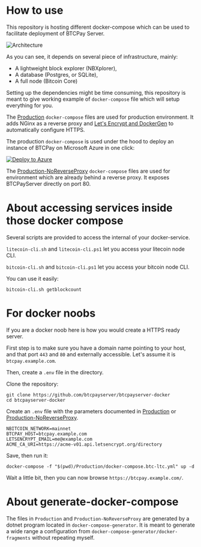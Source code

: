 # How to use

This repository is hosting different docker-compose which can be used to facilitate deployment of BTCPay Server.

![Architecture](https://github.com/btcpayserver/btcpayserver-doc/raw/master/img/Architecture.png)

As you can see, it depends on several piece of infrastructure, mainly:

* A lightweight block explorer (NBXplorer), 
* A database (Postgres, or SQLite),
* A full node (Bitcoin Core)

Setting up the dependencies might be time consuming, this repository is meant to give working example of `docker-compose` file which will setup everything for you.

The [Production](Production) `docker-compose` files are used for production environment. It adds NGinx as a reverse proxy and [Let's Encrypt and DockerGen](https://github.com/gilyes/docker-nginx-letsencrypt-sample) to automatically configure HTTPS.

The production `docker-compose` is used under the hood to deploy an instance of BTCPay on Microsoft Azure in one click:

[![Deploy to Azure](https://azuredeploy.net/deploybutton.svg)](https://portal.azure.com/#create/Microsoft.Template/uri/https%3A%2F%2Fraw.githubusercontent.com%2Fbtcpayserver%2Fbtcpayserver-azure%2Fmaster%2Fazuredeploy.json)

The [Production-NoReverseProxy](Production-NoReverseProxy) `docker-compose` files are used for environment which are already behind a reverse proxy. It exposes BTCPayServer directly on port 80.

# About accessing services inside those docker compose

Several scripts are provided to access the internal of your docker-service.

`litecoin-cli.sh` and `litecoin-cli.ps1` let you access your litecoin node CLI.

`bitcoin-cli.sh` and `bitcoin-cli.ps1` let you access your bitcoin node CLI.

You can use it easily:

```
bitcoin-cli.sh getblockcount
```

# For docker noobs

If you are a docker noob here is how you would create a HTTPS ready server.

First step is to make sure you have a domain name pointing to your host, and that port `443` and `80` and externally accessible.
Let's assume it is `btcpay.example.com`.

Then, create a `.env` file in the directory.

Clone the repository:
```
git clone https://github.com/btcpayserver/btcpayserver-docker
cd btcpayserver-docker
```

Create an `.env` file with the parameters documented in [Production](Production) or [Production-NoReverseProxy](Production-NoReverseProxy).

```
NBITCOIN_NETWORK=mainnet
BTCPAY_HOST=btcpay.example.com
LETSENCRYPT_EMAIL=me@example.com
ACME_CA_URI=https://acme-v01.api.letsencrypt.org/directory
```

Save, then run it:

```
docker-compose -f "$(pwd)/Production/docker-compose.btc-ltc.yml" up -d
```

Wait a little bit, then you can now browse `https://btcpay.example.com/`.

# About generate-docker-compose

The files in `Production` and `Production-NoReverseProxy` are generated by a dotnet program located in `docker-compose-generator`.
It is meant to generate a wide range a configuration from `docker-compose-generator/docker-fragments` without repeating myself.
